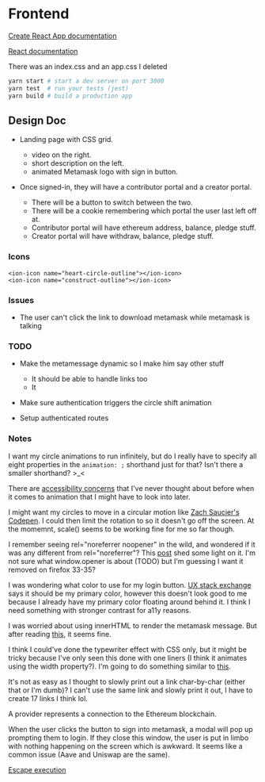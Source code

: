 # Frontend

[Create React App documentation](https://facebook.github.io/create-react-app/docs/getting-started)

[React documentation](https://reactjs.org/)

There was an index.css and an app.css I deleted

```bash
yarn start # start a dev server on port 3000
yarn test  # run your tests (jest)
yarn build # build a production app
```

## Design Doc

- Landing page with CSS grid.
  - video on the right.
  - short description on the left.
  - animated Metamask logo with sign in button.

- Once signed-in, they will have a contributor portal and a creator portal.
  - There will be a button to switch between the two.
  - There will be a cookie remembering which portal the user last left off at.
  - Contributor portal will have ethereum address, balance, pledge stuff.
  - Creator portal will have withdraw, balance, pledge stuff.

### Icons

```tsx
<ion-icon name="heart-circle-outline"></ion-icon>
<ion-icon name="construct-outline"></ion-icon>
```

### Issues

- The user can't click the link to download metamask while metamask is talking

### TODO

- Make the metamessage dynamic so I make him say other stuff
  - It should be able to handle links too
  - It

- Make sure authentication triggers the circle shift animation

- Setup authenticated routes

### Notes

I want my circle animations to run infinitely, but do I really have to specify all eight properties in the `animation: ;` shorthand just for that? Isn't there a smaller shorthand? >_<

There are [accessibility concerns](https://developer.mozilla.org/en-US/docs/Web/CSS/animation#accessibility_concerns) that I've never thought about before when it comes to animation that I might have to look into later.

I might want my circles to move in a circular motion like [Zach Saucier's Codepen](https://codepen.io/ZachSaucier/pen/rsvgK). I could then limit the rotation to so it doesn't go off the screen. At the momemnt, scale() seems to be working fine for me so far though.

I remember seeing rel="noreferrer noopener" in the wild, and wondered if it was any different from rel="noreferrer"? This [post](https://stackoverflow.com/questions/57628890) shed some light on it. I'm not sure what window.opener is about (TODO) but I'm guessing I want it removed on firefox 33-35?

I was wondering what color to use for my login button. [UX stack exchange](https://ux.stackexchange.com/questions/104224) says it should be my primary color, however this doesn't look good to me because I already have my primary color floating around behind it. I think I need something with stronger contrast for a11y reasons.

I was worried about using innerHTML to render the metamask message. But after reading [this](https://www.reddit.com/r/learnjavascript/comments/9502x5/is_innerhtml_still_considered_bad/), it seems fine.

I think I could've done the typewriter effect with CSS only, but it might be tricky because I've only seen this done with one liners (I think it animates using the width property?). I'm going to do something similar to [this](https://www.w3schools.com/howto/howto_js_typewriter.asp).

It's not as easy as I thought to slowly print out a link char-by-char (either that or I'm dumb)? I can't use the same link and slowly print it out, I have to create 17 links I think lol.

A provider represents a connection to the Ethereum blockchain.

When the user clicks the button to sign into metamask, a modal will pop up prompting them to login. If they close this window, the user is put in limbo with nothing happening on the screen which is awkward. It seems like a common issue (Aave and Uniswap are the same).

[Escape execution](https://stackoverflow.com/questions/63438095/js-interrupt-async-execution)
